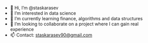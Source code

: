 - 👋 Hi, I’m @staskarasev
- 👀 I’m interested in data science 
- 🌱 I’m currently learning finance, algorithms and data structures
- 💞️ I’m looking to collaborate on a project where I can gain real experience
- 📫 Contact: staskarasev90@gmail.com

<!---
staskarasev/staskarasev is a ✨ special ✨ repository because its `README.md` (this file) appears on your GitHub profile.
You can click the Preview link to take a look at your changes.
--->
